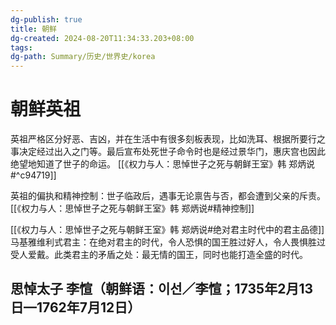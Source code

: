 ```yaml
---
dg-publish: true
title: 朝鲜
dg-created: 2024-08-20T11:34:33.203+08:00
tags: 
dg-path: Summary/历史/世界史/korea
---
```


# 朝鲜英祖

英祖严格区分好恶、吉凶，并在生活中有很多刻板表现，比如洗耳、根据所要行之事决定经过出入之门等。最后宣布处死世子命令时也是经过景华门，惠庆宫也因此绝望地知道了世子的命运。
[[《权力与人：思悼世子之死与朝鲜王室》韩 郑炳说#^c94719]]


英祖的偏执和精神控制：世子临政后，遇事无论禀告与否，都会遭到父亲的斥责。[[《权力与人：思悼世子之死与朝鲜王室》韩 郑炳说#精神控制]]


[[《权力与人：思悼世子之死与朝鲜王室》韩 郑炳说#绝对君主时代中的君主品德]]
马基雅维利式君主：在绝对君主的时代，令人恐惧的国王胜过好人，令人畏惧胜过受人爱戴。此类君主的矛盾之处：最无情的国王，同时也能打造全盛的时代。


##  思悼太子 李愃（朝鲜语：이선／李愃；1735年2月13日—1762年7月12日）




